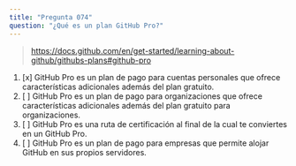 ```yaml
---
title: "Pregunta 074"
question: "¿Qué es un plan GitHub Pro?"
---
```



> https://docs.github.com/en/get-started/learning-about-github/githubs-plans#github-pro
1. [x] GitHub Pro es un plan de pago para cuentas personales que ofrece características adicionales además del plan gratuito.
1. [ ] GitHub Pro es un plan de pago para organizaciones que ofrece características adicionales además del plan gratuito para organizaciones.
1. [ ] GitHub Pro es una ruta de certificación al final de la cual te conviertes en un GitHub Pro.
1. [ ] GitHub Pro es un plan de pago para empresas que permite alojar GitHub en sus propios servidores.
